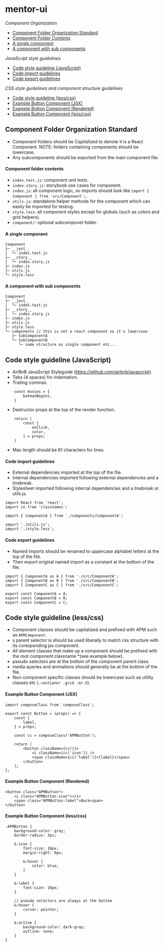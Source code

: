 # mentor-ui

*Component Organization*
* [Component Folder Organization Standard](#Component-Folder-Organization-Standard)
* [Component Folder Contents](#Component-folder-contents)
* [A single component](#A-single-component)
* [A component with sub components](#A-component-with-sub-components)

*JavaScript style guidelines*
* [Code style guideline (JavaScript)](#Code-style-guideline-(JavaScript))
* [Code import guidelines](#Code-import-guidelines)
* [Code export guidelines](#Code-export-guidelines)

*CSS style guidelines and component structure guidelines*
* [Code style guideline (less/css)](#Code-style-guideline-(less/css))
* [Example Button Component (JSX)](#Example-Button-Component-(JSX))
* [Example Button Component (Rendered)](#Example-Button-Component-(Rendered))
* [Example Button Component (less/css)](#Example-Button-Component-(less/css))

## Component Folder Organization Standard
- Component folders should be Capitalized to denote it is a React Component. NOTE: folders containing components should be lowercase.
- Any subcomponents should be exported from the main component file.

#### Component folder contents
- `index.test.js`: component unit tests.
- `index.story.js`: storybook use cases for component.
- `index.js`: all component logic, so imports should look like `import { Component } from 'src/Component';`.
- `utils.js`: standalone helper methods for the component which can easily be imported for testing.
- `style.less`: all component styles except for globals (such as colors and grid helpers).
- `component/`: optional subcomponet folder.

#### A single component
```
Component
├─ __jest__
│  └─ index.test.js
├─ __story__
│  └─ index.story.js
├─ index.js
├─ utils.js
└─ style.less
```

#### A component with sub components
```
Component
├─ __jest__
│  └─ index.test.js
├─ __story__
│  └─ index.story.js
├─ index.js
├─ utils.js
├─ style.less
└─ components // this is not a react component so it's lowercase
   ├─ SubComponentA
   └─ SubComponentB
      └─ same structure as single component etc...
```

## Code style guideline (JavaScript)
* AirBnB JavaScript Styleguide (https://github.com/airbnb/javascript).
* Tabs (4 spaces) for indentation.
* Trailing commas.
```
	const movies = {
   		batmanBegins,
	}
```
* Destructor props at the top of the render function.
```
	return (
		const {
			onClick,
         	color,
      	} = props;
   	)
```
* Max length should be 61 characters for lines.

#### Code import guidelines
* External dependencies imported at the top of the file.
* Internal dependencies imported following external dependencies and a linebreak.
* Stylesheet imported following internal dependencies and a linebreak or utils.js.
```
import React from 'react';
import cn from 'classnames';

import { ComponentA } from './components/ComponentA';

import './utils.js';
import './style.less';
```
#### Code export guidelines
* Named imports should be renamed to uppercase alphabet letters at the top of the file.
* Then export original named import as a constant at the bottom of the file.
```
import { ComponentA as A } from './src/ComponentA';
import { ComponentB as B } from './src/ComponentB';
import { ComponentC as C } from './src/ComponentC';

export const ComponentA = A;
export const ComponentB = B;
export const ComponentC = C;
```

## Code style guideline (less/css)
* Component classes should be capitalized and prefixed with APM such as `APMComponent`.
* `&` parent selector is should be used liberally to match css structure with its coresponding jsx component.
* All element classes that make up a component should be prefixed with the root component classname *(see example below).
* pseudo selectors are at the bottom of the component parent class.
* media queries and animations should generally be at the bottom of the file.
* Non-component specific classes should be lowercase such as utility classes etc (`.contianer .grid .mr-5`).

#### Example Button Component (JSX)
```
import composeClass from 'composeClass';

export const Button = (props) => {
	const {
		label,
	} = props;
	
	const cc = composeClass('APMButton');
	
	return (
		<button className={cc()}>
			<i className={cc('icon')} />
			<span className={cc('label')}>{label}</span>
		</button>
	);
};
```

#### Example Button Component (Rendered)
```
<button class="APMButton">
	<i class="APMButton-icon"></i>
	<span class="APMButton-label">Back<span>
</button>
```

#### Example Button Component (less/css)
```
.APMButton {
	background-color: gray;
	border-radius: 3px;
	
	&-icon {
		font-size: 18px;
		margin-right: 8px;
		
		&:hover {
			color: blue;
		}
	}
	
	&-label {
		font-size: 16px;
	}
	
	// pseudo selectors are always at the bottom
	&:hover {
		cursor: pointer;
	}
	
	&:active {
		background-color: dark-gray;
		outline: none;
	}
}
```

